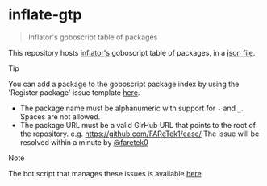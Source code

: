 # inflate-gtp

> Inflator's goboscript table of packages

This repository hosts [inflator's](https://github.com/FAReTek1/inflator) goboscript table of packages, in a [json file](https://github.com/FAReTek1/inflate-gtp/blob/main/gtp.json).

> [!TIP]
> You can add a package to the goboscript package index by using the 'Register package' issue template [here](https://github.com/FAReTek1/inflate-gtp/issues).
> - The package name must be alphanumeric with support for `-` and `_`. Spaces are not allowed.
> - The package URL must be a valid GirHub URL that points to the root of the repository. e.g. https://github.com/FAReTek1/ease/
> The issue will be resolved within a minute by [@faretek0](https://github.com/faretek0)

> [!NOTE]
> The bot script that manages these issues is available [here](https://github.com/FAReTek1/bfg)
